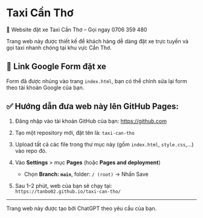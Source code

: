 
# Taxi Cần Thơ

🚖 Website đặt xe Taxi Cần Thơ – Gọi ngay 0706 359 480

Trang web này được thiết kế để khách hàng dễ dàng đặt xe trực tuyến và gọi taxi nhanh chóng tại khu vực Cần Thơ.

## 🔗 Link Google Form đặt xe
Form đã được nhúng vào trang `index.html`, bạn có thể chỉnh sửa lại form theo tài khoản Google của bạn.

## ✅ Hướng dẫn đưa web này lên GitHub Pages:

1. Đăng nhập vào tài khoản GitHub của bạn: https://github.com

2. Tạo một repository mới, đặt tên là: `taxi-can-tho`

3. Upload tất cả các file trong thư mục này (gồm `index.html`, `style.css`,...) vào repo đó.

4. Vào **Settings** > mục **Pages** (hoặc **Pages and deployment**)
   - Chọn **Branch: `main`**, folder: `/ (root)` → Nhấn Save

5. Sau 1–2 phút, web của bạn sẽ chạy tại: `https://tanbo02.github.io/taxi-can-tho/`

---

Trang web này được tạo bởi ChatGPT theo yêu cầu của bạn.
